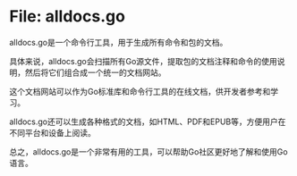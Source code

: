 # File: alldocs.go

alldocs.go是一个命令行工具，用于生成所有命令和包的文档。

具体来说，alldocs.go会扫描所有Go源文件，提取包的文档注释和命令的使用说明，然后将它们组合成一个统一的文档网站。

这个文档网站可以作为Go标准库和命令行工具的在线文档，供开发者参考和学习。

alldocs.go还可以生成各种格式的文档，如HTML、PDF和EPUB等，方便用户在不同平台和设备上阅读。

总之，alldocs.go是一个非常有用的工具，可以帮助Go社区更好地了解和使用Go语言。

